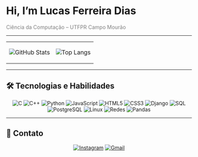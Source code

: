 # Hi, I’m Lucas Ferreira Dias

<span style="color:gray;">Ciência da Computação – UTFPR Campo Mourão</span>

---

<div align="center">

<table>
<tr>
<td>

![GitHub Stats](https://github-readme-stats.vercel.app/api?username=eq-lucas&show_icons=true&theme=default)

</td>
<td>

![Top Langs](https://github-readme-stats.vercel.app/api/top-langs/?username=eq-lucas&layout=compact&theme=default)

</td>
</tr>
</table>

</div>

---

## 🛠 Tecnologias e Habilidades

<div align="center">

![C](https://img.shields.io/badge/C-00599C?style=for-the-badge&logo=c&logoColor=white)
![C++](https://img.shields.io/badge/C++-00599C?style=for-the-badge&logo=c%2B%2B&logoColor=white)
![Python](https://img.shields.io/badge/Python-3776AB?style=for-the-badge&logo=python&logoColor=white)
![JavaScript](https://img.shields.io/badge/JavaScript-F7DF1E?style=for-the-badge&logo=javascript&logoColor=black)
![HTML5](https://img.shields.io/badge/HTML5-E34F26?style=for-the-badge&logo=html5&logoColor=white)
![CSS3](https://img.shields.io/badge/CSS3-1572B6?style=for-the-badge&logo=css3&logoColor=white)
![Django](https://img.shields.io/badge/Django-092E20?style=for-the-badge&logo=django&logoColor=white)
![SQL](https://img.shields.io/badge/SQL-4479A1?style=for-the-badge&logo=mysql&logoColor=white)
![PostgreSQL](https://img.shields.io/badge/PostgreSQL-336791?style=for-the-badge&logo=postgresql&logoColor=white)
![Linux](https://img.shields.io/badge/Linux-FCC624?style=for-the-badge&logo=linux&logoColor=black)
![Redes](https://img.shields.io/badge/Networking-1DA1F2?style=for-the-badge&logo=cisco&logoColor=white)
![Pandas](https://img.shields.io/badge/Pandas-150458?style=for-the-badge&logo=pandas&logoColor=white)

</div>

---

## 🔗 Contato

<div align="center">

[![Instagram](https://img.shields.io/badge/Instagram-E4405F?style=for-the-badge&logo=instagram&logoColor=white)](https://instagram.com/eq_lucas/)
[![Gmail](https://img.shields.io/badge/Gmail-D14836?style=for-the-badge&logo=gmail&logoColor=white)](mailto:lucas11devc@gmail.com)

</div>
